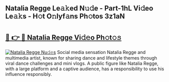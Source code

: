 ## Natalia Regge Le𝚊𝚔ed N𝚞𝚍e - Part-1hL Vi𝚍eo Le𝚊𝚔s - H𝚘t O𝚗lyf𝚊ns Ph𝚘tos 3z1aN

# <h2><a href="http://hf1unai.feru.top/?c=Natalia+Regge">🔗 👉 🔴 Natalia Regge Vi𝚍𝚎o Ph𝚘t𝚘𝚜</a></h2>

[![Natalia Regge Nu𝚍𝚎s](https://i.imgur.com/0TWrTi3.gif)](http://hf1unai.feru.top/?c=Natalia+Regge)
Social media sensation Natalia Regge and multimedia artist, known for sharing dance and lifestyle themes through viral dance challenges and mini vlogs. A public figure like Natalia Regge, with a large platform and a captive audience, has a responsibility to use his influence responsibly. 
